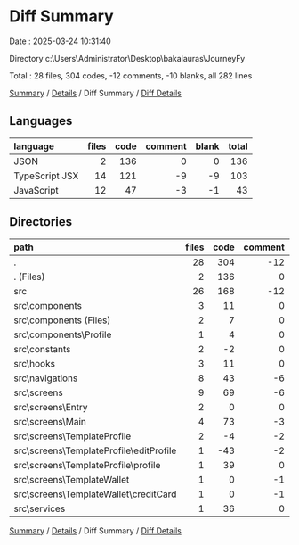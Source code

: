 # Diff Summary

Date : 2025-03-24 10:31:40

Directory c:\\Users\\Administrator\\Desktop\\bakalauras\\JourneyFy

Total : 28 files,  304 codes, -12 comments, -10 blanks, all 282 lines

[Summary](results.md) / [Details](details.md) / Diff Summary / [Diff Details](diff-details.md)

## Languages
| language | files | code | comment | blank | total |
| :--- | ---: | ---: | ---: | ---: | ---: |
| JSON | 2 | 136 | 0 | 0 | 136 |
| TypeScript JSX | 14 | 121 | -9 | -9 | 103 |
| JavaScript | 12 | 47 | -3 | -1 | 43 |

## Directories
| path | files | code | comment | blank | total |
| :--- | ---: | ---: | ---: | ---: | ---: |
| . | 28 | 304 | -12 | -10 | 282 |
| . (Files) | 2 | 136 | 0 | 0 | 136 |
| src | 26 | 168 | -12 | -10 | 146 |
| src\\components | 3 | 11 | 0 | 5 | 16 |
| src\\components (Files) | 2 | 7 | 0 | 4 | 11 |
| src\\components\\Profile | 1 | 4 | 0 | 1 | 5 |
| src\\constants | 2 | -2 | 0 | -2 | -4 |
| src\\hooks | 3 | 11 | 0 | 1 | 12 |
| src\\navigations | 8 | 43 | -6 | -11 | 26 |
| src\\screens | 9 | 69 | -6 | -11 | 52 |
| src\\screens\\Entry | 2 | 0 | 0 | -1 | -1 |
| src\\screens\\Main | 4 | 73 | -3 | 2 | 72 |
| src\\screens\\TemplateProfile | 2 | -4 | -2 | -12 | -18 |
| src\\screens\\TemplateProfile\\editProfile | 1 | -43 | -2 | -12 | -57 |
| src\\screens\\TemplateProfile\\profile | 1 | 39 | 0 | 0 | 39 |
| src\\screens\\TemplateWallet | 1 | 0 | -1 | 0 | -1 |
| src\\screens\\TemplateWallet\\creditCard | 1 | 0 | -1 | 0 | -1 |
| src\\services | 1 | 36 | 0 | 8 | 44 |

[Summary](results.md) / [Details](details.md) / Diff Summary / [Diff Details](diff-details.md)